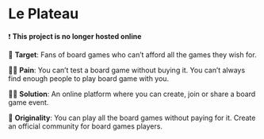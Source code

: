 # Le Plateau
❗️ **This project is no longer hosted online**

🎯 **Target**: Fans of board games who can’t afford all the games they wish for.

🙍‍♀️ **Pain**: You can’t test a board game without buying it. You can’t always find enough people to play board game with you.

🙋‍♀️ **Solution**: An online platform where you can create, join or share a board game event.

💫 **Originality**: You can play all the board games without paying for it. Create an official community for board games players.

